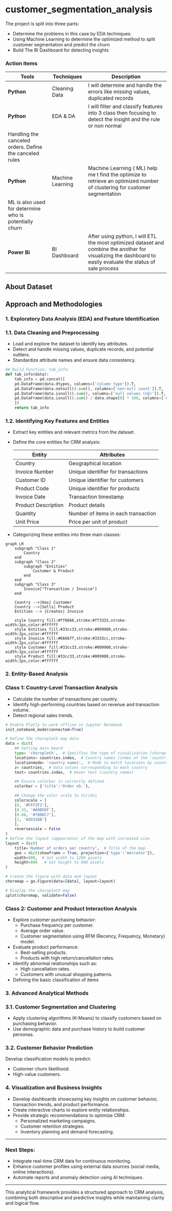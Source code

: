 # customer_segmentation_analysis
The project is split into three parts:

- Determine the problems in this case by EDA techniques:
- Using Machine Learning to determine the optimized method to split customer segmentation and predict the churn
- Build The BI Dashboard for detecting insights

### Action items

| **Tools** | **Techniques** | **Description** |
| --- | --- | --- |
| **Python** | Cleaning Data | I will determine and handle the errors like missing values, duplicated records |
| **Python** | EDA & DA | I will filter and classify features into 3 class then focusing to detect the insight and the rule or non normal
Handling the canceled orders. Define the canceled rules |
| **Python** | Machine Learning | Machine Learning ( ML) help me t find the optimize to retrieve an optimized number of clustering for customer segmentation
ML is also used for determine who is potentially churn |
| **Power Bi** | BI Dashboard  | After using python, I will ETL the most optimized dataset and combine the another for visualizing the dashboard to easily evaluate the status of sale process |

## About Dataset

## Approach and Methodologies

### 1. Exploratory Data Analysis (EDA) and Feature Identification

### 1.1. Data Cleaning and Preprocessing

- Load and explore the dataset to identify key attributes.
- Detect and handle missing values, duplicate records, and potential outliers.
- Standardize attribute names and ensure data consistency.

```python
## Build Function: tab_info:
def tab_info(data):
    tab_info = pd.concat([
    pd.DataFrame(data.dtypes, columns=['column type']).T,
    pd.DataFrame(data.notnull().sum(), columns=['non-null count']).T,
    pd.DataFrame(data.isnull().sum(), columns=['null values (nb)']).T,
    pd.DataFrame(data.isnull().sum() / data.shape[0] * 100, columns=['null values (%)']).T
    ])
    return tab_info
```

### 1.2. Identifying Key Features and Entities

- Extract key entities and relevant metrics from the dataset.
- Define the core entities for CRM analysis:
    
    
    | **Entity** | **Attributes** |
    | --- | --- |
    | Country | Geographical location |
    | Invoice Number | Unique identifier for transactions |
    | Customer ID | Unique identifier for customers |
    | Product Code | Unique identifier for products |
    | Invoice Date | Transaction timestamp |
    | Product Description | Product details |
    | Quantity | Number of items in each transaction |
    | Unit Price | Price per unit of product |
- Categorizing these entities into three main classes:

```mermaid
graph LR
    subgraph "Class 1"
        Country
    end
    subgraph "Class 2"
        subgraph "Entities"
            Customer & Product
        end
    end
    subgraph "Class 3"
        Invoice["Transaction / Invoice"]
    end

    Country -->|Has| Customer
    Country -->|Sells| Product
    Entities --> |Creates| Invoice

    style Country fill:#ff6666,stroke:#ff3333,stroke-width:2px,color:#ffffff
    style Entities fill:#33cc33,stroke:#009900,stroke-width:2px,color:#ffffff
    style Invoice fill:#6666ff,stroke:#3333cc,stroke-width:2px,color:#ffffff
    style Customer fill:#33cc33,stroke:#009900,stroke-width:2px,color:#ffffff
    style Product fill:#33cc33,stroke:#009900,stroke-width:2px,color:#ffffff
```

### 2. Entity-Based Analysis

### **Class 1: Country-Level Transaction Analysis**

- Calculate the number of transactions per country.
- Identify high-performing countries based on revenue and transaction volume.
- Detect regional sales trends.

```python
# Enable Plotly to work offline in Jupyter Notebook
init_notebook_mode(connected=True)

# Define the choropleth map data
data = dict(
    ## Setting main board
    type= 'choropleth',  # Specifies the type of visualization (choropleth map)
    locations= countries.index,  # Country names (index of the 'countries' Series)
    locationmode= 'country names',  # Mode to match locations by country names
    z= countries,  # Data values corresponding to each country
    text= countries.index,  # Hover text (country names)

    ## Ensure colorbar is correctly defined
    colorbar = {'title':'Order nb.'},

    ## Change the color scale to Viridis
    colorscale = [
    [0, '#FFF2F2'],
    [0.33, '#A9B5DF'],  
    [0.66, '#7886C7'],  
    [1, '#2D336B']  
    ],
    reversescale = False
)
# Define the layout (appearance) of the map with increased size
layout = dict(
    title='Number of orders per country',  # Title of the map
    geo = dict(showframe = True, projection={'type':'mercator'}),
    width=900,  # Set width to 1200 pixels
    height=800   # Set height to 800 pixels
)

# Create the figure with data and layout
choromap = go.Figure(data=[data], layout=layout)

# Display the choropleth map
iplot(choromap, validate=False)

```

### **Class 2: Customer and Product Interaction Analysis**

- Explore customer purchasing behavior:
    - Purchase frequency per customer.
    - Average order value.
    - Customer segmentation using RFM (Recency, Frequency, Monetary) model.
- Evaluate product performance:
    - Best-selling products.
    - Products with high return/cancellation rates.
- Identify abnormal relationships such as:
    - High cancellation rates.
    - Customers with unusual shopping patterns.
- Defining the basic classification of items

### 3. Advanced Analytical Methods

### **3.1. Customer Segmentation and Clustering**

- Apply clustering algorithms (K-Means) to classify customers based on purchasing behavior.
- Use demographic data and purchase history to build customer personas.

### **3.2. Customer Behavior Prediction**

Develop classification models  to predict:

- Customer churn likelihood.
- High-value customers.

### 4. Visualization and Business Insights

- Develop dashboards showcasing key insights on customer behavior, transaction trends, and product performance.
- Create interactive charts to explore entity relationships.
- Provide strategic recommendations to optimize CRM:
    - Personalized marketing campaigns.
    - Customer retention strategies.
    - Inventory planning and demand forecasting.

---

### Next Steps:

- Integrate real-time CRM data for continuous monitoring.
- Enhance customer profiles using external data sources (social media, online interactions).
- Automate reports and anomaly detection using AI techniques.

---

This analytical framework provides a structured approach to CRM analysis, combining both descriptive and predictive insights while maintaining clarity and logical flow.
